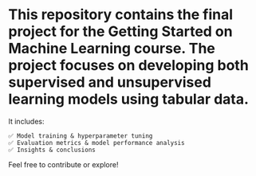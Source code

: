 # This repository contains the final project for the Getting Started on Machine Learning course. The project focuses on developing both supervised and unsupervised learning models using tabular data. 
It includes:
```✅ Data preprocessing & feature engineering
✅ Model training & hyperparameter tuning
✅ Evaluation metrics & model performance analysis
✅ Insights & conclusions
```
Feel free to contribute or explore! 
